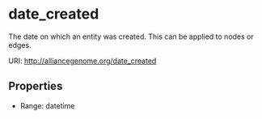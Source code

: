 # date_created

The date on which an entity was created. This can be applied to nodes or edges.

URI: http://alliancegenome.org/date_created



<!-- no inheritance hierarchy -->


## Properties

 * Range: datetime


